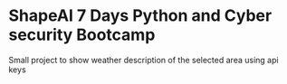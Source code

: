 ShapeAI 7 Days Python and Cyber security Bootcamp
===========================================

Small project to show weather description of the selected area using api keys
